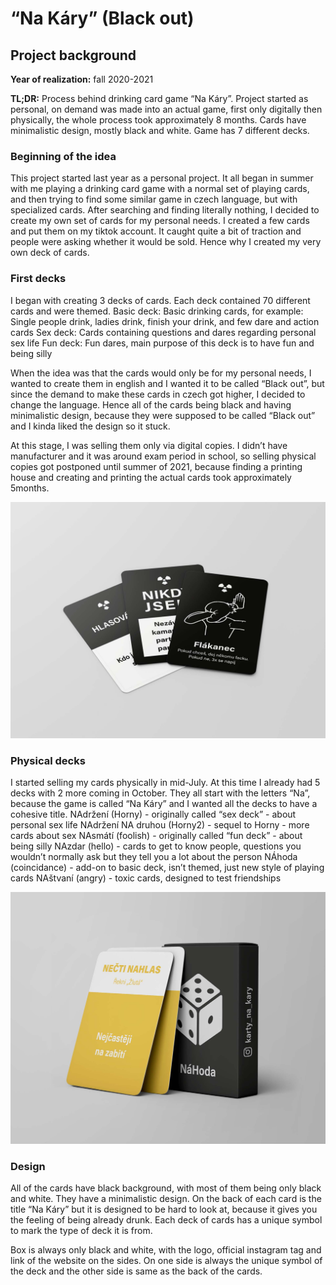 # “Na Káry” (Black out)

## Project background

**Year of realization:** fall 2020-2021

**TL;DR:** Process behind drinking card game “Na Káry”. Project started as personal, on demand was made into an actual game, first only digitally then physically, the whole process took approximately 8 months. Cards have minimalistic design, mostly black and white. Game has 7 different decks.


### Beginning of the idea
This project started last year as a personal project. It all began in summer with me playing a drinking card game with a normal set of playing cards, and then trying to find some similar game in czech language, but with specialized cards.
After searching and finding literally nothing, I decided to create my own set of cards for my personal needs. I created a few cards and put them on my tiktok account. It caught quite a bit of traction and people were asking whether it would be sold. Hence why I created my very own deck of cards.

### First decks
I began with creating 3 decks of cards. Each deck contained 70 different cards and were themed. 
Basic deck: Basic drinking cards, for example: Single people drink, ladies drink, finish your drink, and few dare and action cards
Sex deck: Cards containing questions and dares regarding personal sex life
Fun deck: Fun dares, main purpose of this deck is to have fun and being silly

When the idea was that the cards would only be for my personal needs, I wanted to create them in english and I wanted it to be called “Black out”, but since the demand to make these cards in czech got higher, I decided to change the language. Hence all of the cards being black and having minimalistic design, because they were supposed to be called “Black out” and I kinda liked the design so it stuck.

At this stage, I was selling them only via digital copies. I didn’t have manufacturer and it was around exam period in school, so selling physical copies got postponed until summer of 2021, because finding a printing house and creating and printing the actual cards took approximately 5months.

![cards mockup](img/3cards.jpg)

### Physical decks
I started selling my cards physically in mid-July. At this time I already had 5 decks with 2 more coming in October. They all start with the letters “Na”, because the game is called “Na Káry” and I wanted all the decks to have a cohesive title.
NAdržení (Horny) - originally called “sex deck” - about personal sex life
NAdržení NA druhou (Horny2) - sequel to Horny - more cards about sex
NAsmátí (foolish) - originally called “fun deck” - about being silly
NAzdar (hello) - cards to get to know people, questions you wouldn’t normally ask but they tell you a lot about the person
NÁhoda (coincidance) - add-on to basic deck, isn’t themed, just new style of playing cards
NAštvaní (angry) - toxic cards, designed to test friendships

![cards mockup](img/cards.jpg)

### Design
All of the cards have black background, with most of them being only black and white. They have a minimalistic design. On the back of each card is the title “Na Káry” but it is designed to be hard to look at, because it gives you the feeling of being already drunk. Each deck of cards has a unique symbol to mark the type of deck it is from. 

Box is always only black and white, with the logo, official instagram tag and link of the website on the sides. On one side is always the unique symbol of the deck and the other side is same as the back of the cards.

